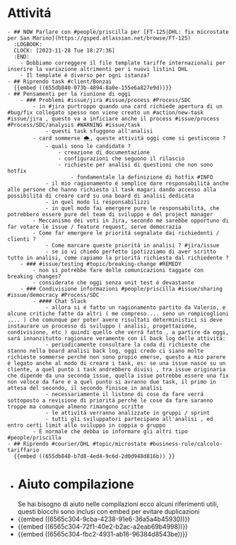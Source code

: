 # Attivitá
	- ## NOW Parlare con #people/priscilla per [FT-125|DHL: fix microstate per San Marino](https://gsped.atlassian.net/browse/FT-125)
	  :LOGBOOK:
	  CLOCK: [2023-11-28 Tue 18:27:36]
	  :END:
		- Dobbiamo correggere il file template tariffe internazionali per inserire la variazione altrimenti per i nuovi listini DHL
		- Il template é diverso per ogni istanza?
	- ## Riprendo task #client/Bonzai 
	  {{embed ((655db840-073b-4894-8a0e-155e6a827e9d))}}
	- ## Pensamenti per la riunione di oggi
		- ### Problemi #issue/jira #issue/process #Process/SDC
			- in #jira purtroppo quando una card richiede apertura di un #bug/fix collegato spesso non viene creato un #action/new-task #issue/jira , questo va a inficiare anche il process #issue/process #Process/SDC/analysis #WARNING #issue/task
				- questi task sfuggono all'analisi
			- card sommerse 🌨️, queste attivitá oggi come si gestiscono ?
				- quali sono le candidate ?
					- creazione di documentazione
					- configurazioni che seguono il rilascio
					- richieste per analisi di questioni che non sono hotfix
						- fondamentale la definizione di hotfix #INFO
				- il mio ragionamento é semplice dare responsabilitá anche alle persone che hanno richiesto il task magari dando accesso alla possibilitá di creare card su una board di analisi dedicata
				- in quel modo li responsabilizzi
				- in quel modo fai emergere pure le responsabilitá, che potrebbero essere pure del team di sviluppo e del project manager
			- Meccanismo dei voti in Jira, secondo me sarebbe opportuno di far votare le issue / feature request, serve democrazia
			- Come far emergere le prioritá segnalate dai richiedenti / clienti ?
				- Come marcare queste prioritá in analisi ? #jira/issue
				- se io vi chiedo perfetto ipotizziamo di aver scritto tutto in analisi, come capiamo la prioritá richiesta dal richiedente ?
		- ### #issue/testing #topic/breaking-change #REMEDY
			- non si potrebbe fare delle comunicazioni taggate con breaking changes?
			- considerate che oggi senza unit test é devastante
		- ### Condivisione informazioni #people/priscilla #issue/sharing #issue/democracy #Process/SDC
			- #### Chat Slack
				- allora si é fatto un ragionamento partito da Valerio, e alcune critiche fatte da altri ( me compreso.... sono un rompicoglioni .... ) che comunque per poter avere risultati deterministici si deve instaurare un processo di sviluppo ( analisi, progettazione, condivisione, etc ) quindi quello che verrá fatto , a partire da oggi, sará innanzitutto ragionare veramente con il back log delle attivitá:
				- periodicamente consultare la coda di richieste che stanno nella board analisi back log, oggi credo ci siano molte richieste sommerse perché non sono propio emerse, questo a mio parere é legato anche al modo di creare i task, es: se una issue nasce su un cliente, a quel punto i task andrebbero divisi , tra issue originaria che dipende da una seconda issue, quella issue potrebbe essere una fix non veloce da fare e a quel punto si avranno due task, il primo in attesa del secondo, il secondo finisce in analisi
				- necessariamente il listone di cose da fare verrá sottoposto a revisione di prioritá perché le cose da fare saranno troppe ma comunque almeno rimangono scritte
				- le attivitá verranno analizzate in gruppi / sprint
				- tutti gli sviluppatori partecipano all'analisi , ed entro certi limit allo sviluppo in coppia o gruppo
			- É normale che debba io informare gli altri tipo #people/priscilla
	- ## Riprendo #courier/DHL #topic/microstate #business-rule/calcolo-tariffario 
	  {{embed ((655db840-b7d8-4ed4-9c6d-2d0d948d816b)) }}
- # Aiuto compilazione
  Se hai bisogno di aiuto nelle compilazioni ecco alcuni riferimenti utili, questi blocchi sono inclusi con embed per evitare duplicazioni
- {{embed ((6565c304-9cba-4238-91e6-36a5a4b45930))}}
- {{embed ((6565c304-72f1-40e2-b2ac-a2eab69b4998))}}
- {{embed ((6565c304-fbc2-4931-ab16-96384d8543be))}}